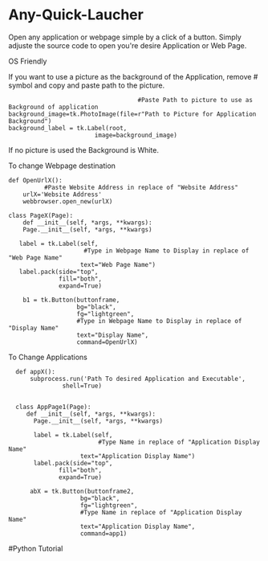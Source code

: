 # Any-Quick-Laucher
Open any application or webpage simple by a click of a button.
Simply adjuste the source code to open you're desire Application or Web Page.

OS Friendly

If you want to use a picture as the background of the Application, remove # symbol and copy and paste path to the picture.

                                        
                                        #Paste Path to picture to use as Background of application
    background_image=tk.PhotoImage(file=r"Path to Picture for Application Background")
    background_label = tk.Label(root,
                            image=background_image)


If no picture is used the Background is White.

To change Webpage destination

    def OpenUrlX():
              #Paste Website Address in replace of "Website Address"
        urlX='Website Address'
        webbrowser.open_new(urlX)

    class PageX(Page):
        def __init__(self, *args, **kwargs):
        Page.__init__(self, *args, **kwargs)

       label = tk.Label(self, 
                         #Type in Webpage Name to Display in replace of "Web Page Name"
                        text="Web Page Name")
       label.pack(side="top", 
                  fill="both", 
                  expand=True)

        b1 = tk.Button(buttonframe,
                       bg="black",
                       fg="lightgreen",
                       #Type in Webpage Name to Display in replace of "Display Name"
                       text="Display Name",
                       command=OpenUrlX)

To Change Applications

      def appX():
          subprocess.run('Path To desired Application and Executable', 
                   shell=True)


      class AppPage1(Page):
         def __init__(self, *args, **kwargs):
           Page.__init__(self, *args, **kwargs)
       
           label = tk.Label(self, 
                             #Type Name in replace of "Application Display Name"
                        text="Application Display Name")
           label.pack(side="top", 
                  fill="both", 
                  expand=True)

          abX = tk.Button(buttonframe2,
                        bg="black",
                        fg="lightgreen",
                        #Type Name in replace of "Application Display Name"
                        text="Application Display Name",
                        command=app1)


            
#Python Tutorial

